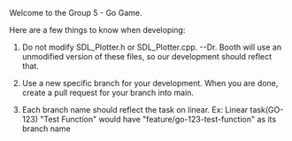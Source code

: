 Welcome to the Group 5 - Go Game.

Here are a few things to know when developing:
1. Do not modify SDL_Plotter.h or SDL_Plotter.cpp.
--Dr. Booth will use an unmodified version of these files, so our development should reflect that.

2. Use a new specific branch for your development. When you are done, create a pull request for your branch into main.

3. Each branch name should reflect the task on linear.
Ex: Linear task(GO-123) "Test Function" would have "feature/go-123-test-function" as its branch name
